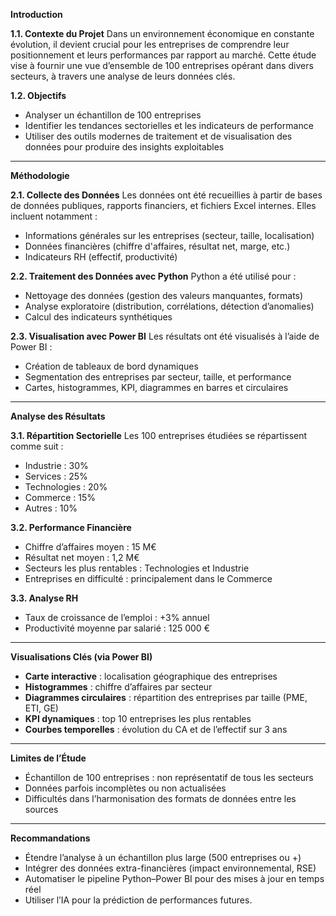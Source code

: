 **Introduction**

**1.1. Contexte du Projet**
Dans un environnement économique en constante évolution, il devient crucial pour les entreprises de comprendre leur positionnement et leurs performances par rapport au marché. Cette étude vise à fournir une vue d’ensemble de 100 entreprises opérant dans divers secteurs, à travers une analyse de leurs données clés.

**1.2. Objectifs**

* Analyser un échantillon de 100 entreprises
* Identifier les tendances sectorielles et les indicateurs de performance
* Utiliser des outils modernes de traitement et de visualisation des données pour produire des insights exploitables

---

**Méthodologie**

**2.1. Collecte des Données**
Les données ont été recueillies à partir de bases de données publiques, rapports financiers, et fichiers Excel internes. Elles incluent notamment :

* Informations générales sur les entreprises (secteur, taille, localisation)
* Données financières (chiffre d'affaires, résultat net, marge, etc.)
* Indicateurs RH (effectif, productivité)

**2.2. Traitement des Données avec Python**
Python a été utilisé pour :

* Nettoyage des données (gestion des valeurs manquantes, formats)
* Analyse exploratoire (distribution, corrélations, détection d’anomalies)
* Calcul des indicateurs synthétiques

**2.3. Visualisation avec Power BI**
Les résultats ont été visualisés à l’aide de Power BI :

* Création de tableaux de bord dynamiques
* Segmentation des entreprises par secteur, taille, et performance
* Cartes, histogrammes, KPI, diagrammes en barres et circulaires

---

**Analyse des Résultats**

**3.1. Répartition Sectorielle**
Les 100 entreprises étudiées se répartissent comme suit :

* Industrie : 30%
* Services : 25%
* Technologies : 20%
* Commerce : 15%
* Autres : 10%

**3.2. Performance Financière**

* Chiffre d’affaires moyen : 15 M€
* Résultat net moyen : 1,2 M€
* Secteurs les plus rentables : Technologies et Industrie
* Entreprises en difficulté : principalement dans le Commerce

**3.3. Analyse RH**

* Taux de croissance de l’emploi : +3% annuel
* Productivité moyenne par salarié : 125 000 €

---

**Visualisations Clés (via Power BI)**

* **Carte interactive** : localisation géographique des entreprises
* **Histogrammes** : chiffre d’affaires par secteur
* **Diagrammes circulaires** : répartition des entreprises par taille (PME, ETI, GE)
* **KPI dynamiques** : top 10 entreprises les plus rentables
* **Courbes temporelles** : évolution du CA et de l’effectif sur 3 ans

---

**Limites de l’Étude**

* Échantillon de 100 entreprises : non représentatif de tous les secteurs
* Données parfois incomplètes ou non actualisées
* Difficultés dans l’harmonisation des formats de données entre les sources

---

**Recommandations**

* Étendre l’analyse à un échantillon plus large (500 entreprises ou +)
* Intégrer des données extra-financières (impact environnemental, RSE)
* Automatiser le pipeline Python–Power BI pour des mises à jour en temps réel
* Utiliser l’IA pour la prédiction de performances futures.

